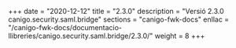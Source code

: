 +++
date        = "2020-12-12"
title       = "2.3.0"
description = "Versió 2.3.0 canigo.security.saml.bridge"
sections    = "canigo-fwk-docs"
enllac		= "/canigo-fwk-docs/documentacio-llibreries/canigo.security.saml.bridge/2.3.0/"
weight		= 8
+++
